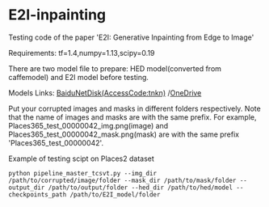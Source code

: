 # E2I-inpainting
Testing code of the paper 'E2I: Generative Inpainting from Edge to Image'

Requirements:
tf=1.4,numpy=1.13,scipy=0.19

There are two model file to prepare: HED model(converted from caffemodel) and E2I model before testing.

Models Links:
[BaiduNetDisk(AccessCode:tnkn)](https://pan.baidu.com/s/1rlFJxqetWS6AYBksaaZyNA)
/[OneDrive](https://1drv.ms/u/s!Ap2bi3TSun55lSmGnHbT5Dk3PvSx?e=c5LWBA)

Put your corrupted images and masks in different folders respectively. Note that the name of images and masks are with the same prefix. For example, Places365_test_00000042_img.png(image) and Places365_test_00000042_mask.png(mask) are with the same prefix 'Places365_test_00000042'.

Example of testing scipt on Places2 dataset
```
python pipeline_master_tcsvt.py --img_dir /path/to/corrupted/image/folder --mask_dir /path/to/mask/folder --output_dir /path/to/output/folder --hed_dir /path/to/hed/model --checkpoints_path /path/to/E2I_model/folder
```
